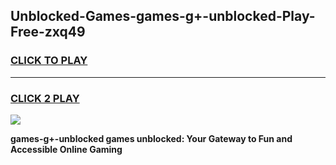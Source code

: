 
## Unblocked-Games-games-g+-unblocked-Play-Free-zxq49
<h3>
<a href="https://premium76.site?title=games-g+-unblocked&ref=23A">CLICK TO PLAY</a></h3>
<hr>

<h3>
<a href="https://premium76.site?title=games-g+-unblocked&ref=23A">CLICK 2 PLAY</a>
  
</h3>

<a href="https://premium76.site?title=games-g+-unblocked&ref=23A"><img src="https://clearcache.store/games.png"></a>


**games-g+-unblocked games unblocked: Your Gateway to Fun and Accessible Online Gaming**
